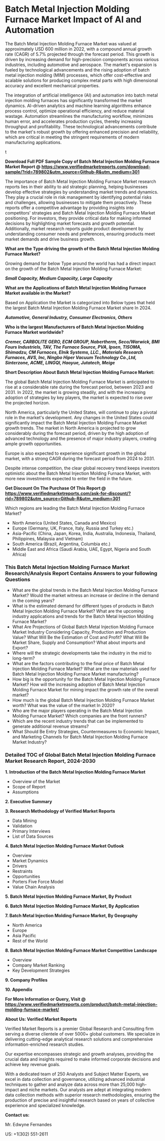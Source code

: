 <meta name="title" content="Global Batch Metal Injection Molding Furnace Market Impact of AI and Automation"><meta name="description" content="The Batch Metal Injection Molding Furnace Market was valued at approximately USD 600 million in 2022, with a compound annual growth rate (CAGR) of 5.7% projected throu"><meta name="title" content="Batch Metal Injection Molding Furnace Market Size, Share, Scope, Trends, Growth, Opportunities, Analysis, Forecast"><h1>Batch Metal Injection Molding Furnace Market Impact of AI and Automation</h1><p>The Batch Metal Injection Molding Furnace Market was valued at approximately USD 600 million in 2022, with a compound annual growth rate (CAGR) of 5.7% projected through the forecast period. This growth is driven by increasing demand for high-precision components across various industries, including automotive and aerospace. The market's expansion is fueled by technological advancements and the rising adoption of batch metal injection molding (MIM) processes, which offer cost-effective and scalable solutions for producing complex metal parts with high dimensional accuracy and excellent mechanical properties.</p><p>The integration of artificial intelligence (AI) and automation into batch metal injection molding furnaces has significantly transformed the market dynamics. AI-driven analytics and machine learning algorithms enhance process control, optimize operational efficiency, and reduce material wastage. Automation streamlines the manufacturing workflow, minimizes human error, and accelerates production cycles, thereby increasing throughput and profitability. These technological advancements contribute to the market's robust growth by offering enhanced precision and reliability, which are critical in meeting the stringent requirements of modern manufacturing applications.</p>t</p><p id="" class=""><strong>Download Full PDF Sample Copy of Batch Metal Injection Molding Furnace Market Report @ <a href="https://www.verifiedmarketreports.com/download-sample/?rid=789802&utm_source=Github-R&utm_medium=301" target="_blank">https://www.verifiedmarketreports.com/download-sample/?rid=789802&utm_source=Github-R&utm_medium=301</a></strong></p><p>The importance of&nbsp;Batch Metal Injection Molding Furnace Market research reports lies in their ability to aid strategic planning, helping businesses develop effective strategies by understanding market trends and dynamics. They play a crucial role in risk management by identifying potential risks and challenges, allowing businesses to mitigate them proactively. These reports offer a competitive advantage by providing insights into competitors' strategies and Batch Metal Injection Molding Furnace Market positioning. For investors, they provide critical data for making informed decisions by highlighting market forecasts and growth potential. Additionally, market research reports guide product development by understanding consumer needs and preferences, ensuring products meet market demands and drive business growth.</p><p><strong>What are the&nbsp;Type driving the growth of the Batch Metal Injection Molding Furnace Market?</strong></p><p id="" class="">Growing demand for below Type around the world has had a direct impact on the growth of the Batch Metal Injection Molding Furnace Market:</p><em><strong>Small Capacity, Medium Capaciity, Large Capacity</strong></em></p><strong>What are the&nbsp;Applications&nbsp;of Batch Metal Injection Molding Furnace Market available in the Market?</strong></p><p id="" class="">Based on Application the Market is categorized into Below types that held the largest Batch Metal Injection Molding Furnace Market share In 2024.</p><em><strong>Automotive, General Industry, Consumer Electronics, Others</strong></em></p><strong>Who is the largest Manufacturers of Batch Metal Injection Molding Furnace Market worldwide?</strong></p><p><em><strong>Cremer, CARBOLITE GERO, ECM GROUP, Nabertherm, Seco/Warwick, BMI Fours Industriels, TAV, The Furnace Source, PVA, Ipsen, TISOMA, Shimadzu, CM Furnaces, Elnik Systems, LLC., Materials Research Furnaces, AVS, Inc, Ningbo Hiper Vacuum Technology Co.,Ltd, Sinterzone, ACME, LINGQI, Haoyue, Jutatech, Meige</strong></em></p><p id="" class=""><strong>Short Description About Batch Metal Injection Molding Furnace Market:</strong></p><p>The global Batch Metal Injection Molding Furnace Market is anticipated to rise at a considerable rate during the forecast period, between 2023 and 2031. In 2022, the market is growing steadily, and with the increasing adoption of strategies by key players, the market is expected to rise over the projected horizon.</p><p>North America, particularly the United States, will continue to play a pivotal role in the market's development. Any changes in the United States could significantly impact the Batch Metal Injection Molding Furnace Market growth trends. The market in North America is projected to grow considerably during the forecast period, driven by the high adoption of advanced technology and the presence of major industry players, creating ample growth opportunities.</p><p>Europe is also expected to experience significant growth in the global market, with a strong CAGR during the forecast period from 2024 to 2031.</p><p>Despite intense competition, the clear global recovery trend keeps investors optimistic about the Batch Metal Injection Molding Furnace Market, with more new investments expected to enter the field in the future.</p><p id="" class=""><strong>Get Discount On The Purchase Of This Report @ <a href="https://www.verifiedmarketreports.com/ask-for-discount/?rid=789802&utm_source=Github-R&utm_medium=301" target="_blank">https://www.verifiedmarketreports.com/ask-for-discount/?rid=789802&utm_source=Github-R&utm_medium=301</a></strong></p>Which regions are leading the Batch Metal Injection Molding Furnace Market?</p><ul><li>North America (United States, Canada and Mexico)</li><li>Europe (Germany, UK, France, Italy, Russia and Turkey etc.)</li><li>Asia-Pacific (China, Japan, Korea, India, Australia, Indonesia, Thailand, Philippines, Malaysia and Vietnam)</li><li>South America (Brazil, Argentina, Columbia etc.)</li><li>Middle East and Africa (Saudi Arabia, UAE, Egypt, Nigeria and South Africa)</li></ul><h3 id="" class="">This Batch Metal Injection Molding Furnace Market Research/Analysis Report Contains Answers to your following Questions</h3><ul><li>What are the global trends in the Batch Metal Injection Molding Furnace Market? Would the market witness an increase or decline in the demand in the coming years?</li><li>What is the estimated demand for different types of products in Batch Metal Injection Molding Furnace Market? What are the upcoming industry applications and trends for the Batch Metal Injection Molding Furnace Market?</li><li>What Are Projections of Global Batch Metal Injection Molding Furnace Market Industry Considering Capacity, Production and Production Value? What Will Be the Estimation of Cost and Profit? What Will Be Market Share, Supply and Consumption? What about imports and Export?</li><li>Where will the strategic developments take the industry in the mid to long-term?</li><li>What are the factors contributing to the final price of Batch Metal Injection Molding Furnace Market? What are the raw materials used for Batch Metal Injection Molding Furnace Market manufacturing?</li><li>How big is the opportunity for the Batch Metal Injection Molding Furnace Market? How will the increasing adoption of Batch Metal Injection Molding Furnace Market for mining impact the growth rate of the overall market?</li><li>How much is the global Batch Metal Injection Molding Furnace Market worth? What was the value of the market In 2020?</li><li>Who are the major players operating in the Batch Metal Injection Molding Furnace Market? Which companies are the front runners?</li><li>Which are the recent industry trends that can be implemented to generate additional revenue streams?</li><li>What Should Be Entry Strategies, Countermeasures to Economic Impact, and Marketing Channels for Batch Metal Injection Molding Furnace Market Industry?</li></ul><h3 id="" class="">Detailed TOC of Global Batch Metal Injection Molding Furnace Market Research Report, 2024-2030</h3><p id="" class=""><strong>1. Introduction of the Batch Metal Injection Molding Furnace Market</strong></p><ul><li>Overview of the Market</li><li>Scope of Report</li><li>Assumptions</li></ul><p id="" class=""><strong>2. Executive Summary</strong></p><p id="" class=""><strong>3. Research Methodology of Verified Market Reports</strong></p><ul><li>Data Mining</li><li>Validation</li><li>Primary Interviews</li><li>List of Data Sources</li></ul><p id="" class=""><strong>4. Batch Metal Injection Molding Furnace Market Outlook</strong></p><ul><li>Overview</li><li>Market Dynamics</li><li>Drivers</li><li>Restraints</li><li>Opportunities</li><li>Porters Five Force Model</li><li>Value Chain Analysis</li></ul><p id="" class=""><strong>5. Batch Metal Injection Molding Furnace Market, By Product</strong></p><p id="" class=""><strong>6. Batch Metal Injection Molding Furnace Market, By Application</strong></p><p id="" class=""><strong>7. Batch Metal Injection Molding Furnace Market, By Geography</strong></p><ul><li>North America</li><li>Europe</li><li>Asia Pacific</li><li>Rest of the World</li></ul><p id="" class=""><strong>8. Batch Metal Injection Molding Furnace Market Competitive Landscape</strong></p><ul><li>Overview</li><li>Company Market Ranking</li><li>Key Development Strategies</li></ul><p id="" class=""><strong>9. Company Profiles</strong></p><p id="" class=""><strong>10. Appendix</strong></p><p id="" class=""><strong>For More Information or Query, Visit @ <a href="https://www.verifiedmarketreports.com/product/batch-metal-injection-molding-furnace-market/" target="_blank">https://www.verifiedmarketreports.com/product/batch-metal-injection-molding-furnace-market/</a></strong></p><p id="" class=""><strong>About Us: Verified Market Reports</strong></p><p id="" class="">Verified Market Reports is a premier Global Research and Consulting firm serving a diverse clientele of over 5000+ global customers. We specialize in delivering cutting-edge analytical research solutions and comprehensive information-enriched research studies.</p><p id="" class="">Our expertise encompasses strategic and growth analyses, providing the crucial data and insights required to make informed corporate decisions and achieve key revenue goals.</p><p id="" class="">With a dedicated team of 250 Analysts and Subject Matter Experts, we excel in data collection and governance, utilizing advanced industrial techniques to gather and analyze data across more than 25,000 high-impact and niche markets. Our analysts are adept at integrating modern data collection methods with superior research methodologies, ensuring the production of precise and insightful research based on years of collective experience and specialized knowledge.</p><p id="" class=""><strong>Contact us:</strong></p><p id="" class="">Mr. Edwyne Fernandes</p><p id="" class="">US: +1(302) 551-2611</p>